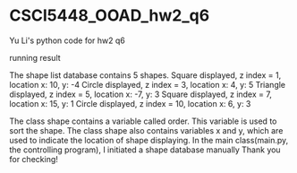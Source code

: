 # CSCI5448_OOAD_hw2_q6
Yu Li's python code for hw2 q6

running result

The shape list database contains 5 shapes.
Square displayed, z index = 1, location x: 10, y: -4
Circle displayed, z index = 3, location x: 4, y: 5
Triangle displayed, z index = 5, location x: -7, y: 3
Square displayed, z index = 7, location x: 15, y: 1
Circle displayed, z index = 10, location x: 6, y: 3

The class shape contains a variable called order. This variable is used to sort the shape. The class shape also contains variables x and y, which are used to indicate the location of shape displaying.
In the main class(main.py, the controlling program), I initiated a shape database manually
Thank you for checking!
